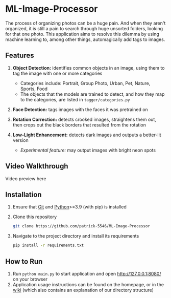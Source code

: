 # ML-Image-Processor

The process of organizing photos can be a huge pain. And when they aren't organized, it is still a pain to search through huge unsorted folders, looking for that one photo. This application aims to resolve this dilemma by using machine learning to, among other things, automagically add tags to images.

## Features

1. **Object Detection:** identifies common objects in an image, using them to tag the image with one or more categories
     - Categories include: Portrait, Group Photo, Urban, Pet, Nature, Sports, Food
     - The objects that the models are trained to detect, and how they map to the categories, are listed in `tagger/categories.py`

2. **Face Detection:** tags images with the faces it was pretrained on

3. **Rotation Correction:** detects crooked images, straightens them out, then crops out the black borders that resulted from the rotation

4. **Low-Light Enhancement:** detects dark images and outputs a better-lit version
     - *Experimental feature:* may output images with bright neon spots

## Video Walkthrough

Video preview here

## Installation

1. Ensure that [Git](https://git-scm.com/downloads) and [Python](https://www.python.org/downloads/)>=3.9 (with pip) is installed

2. Clone this repository

    ```sh
    git clone https://github.com/patrick-5546/ML-Image-Processor
    ```

3. Navigate to the project directory and install its requirements

    ```sh
    pip install -r requirements.txt
    ```

## How to Run

1. Run `python main.py` to start application and open <http://127.0.0.1:8080/> on your browser
2. Application usage instructions can be found on the homepage, or in the [wiki](https://github.com/patrick-5546/ML-Image-Processor/wiki) (which also contains an explanation of our directory structure)
